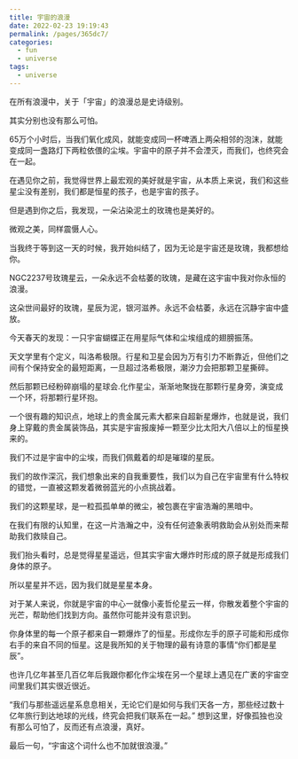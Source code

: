 ```yaml
---
title: 宇宙的浪漫
date: 2022-02-23 19:19:43
permalink: /pages/365dc7/
categories:
  - fun
  - universe
tags:
  - universe
---
```



在所有浪漫中，关于「宇宙」的浪漫总是史诗级别。

其实分别也没有那么可怕。

65万个小时后，当我们氧化成风，就能变成同一杯啤酒上两朵相邻的泡沫，就能变成同一盏路灯下两粒依偎的尘埃。宇宙中的原子并不会湮灭，而我们，也终究会在一起。

在遇见你之前，我觉得世界上最宏观的美好就是宇宙，从本质上来说，我们和这些星尘没有差别，我们都是恒星的孩子，也是宇宙的孩子。

但是遇到你之后，我发现，一朵沾染泥土的玫瑰也是美好的。

微观之美，同样震慑人心。

当我终于等到这一天的时候，我开始纠结了，因为无论是宇宙还是玫瑰，我都想给你。

NGC2237号玫瑰星云，一朵永远不会枯萎的玫瑰，是藏在这宇宙中我对你永恒的浪漫。

这朵世间最好的玫瑰，星辰为泥，银河滋养。永远不会枯萎，永远在沉静宇宙中盛放。

今天春天的发现：一只宇宙蝴蝶正在用星际气体和尘埃组成的翅膀振荡。

天文学里有个定义，叫洛希极限。行星和卫星会因为万有引力不断靠近，但他们之间有个保持安全的最短距离，一旦超过洛希极限，潮汐力会把那颗卫星撕碎。

然后那颗已经粉碎崩塌的星球会.化作星尘，渐渐地聚拢在那颗行星身旁，演变成一个环，将那颗行星环抱。

一个很有趣的知识点，地球上的贵金属元素大都来自超新星爆炸，也就是说，我们身上穿戴的贵金属装饰品，其实是宇宙报废掉一颗至少比太阳大八倍以上的恒星换来的。

我们不过是宇宙中的尘埃，而我们佩戴着的却是璀璨的星辰。

我们的故作深沉，我们想象出来的自我重要性，我们以为自己在宇宙里有什么特权的错觉，一直被这颗发着微弱蓝光的小点挑战着。

我们的这颗星球，是一粒孤孤单单的微尘，被包裹在宇宙浩瀚的黑暗中。

在我们有限的认知里，在这一片浩瀚之中，没有任何迹象表明救助会从别处而来帮助我们救赎自己。

我们抬头看时，总是觉得星星遥远，但其实宇宙大爆炸时形成的原子就是形成我们身体的原子。

所以星星并不远，因为我们就是星星本身。

对于某人来说，你就是宇宙的中心一就像小麦哲伦星云一样，你散发着整个宇宙的光芒，帮助他们找到方向。虽然你可能并没有意识到。

你身体里的每一个原子都来自一颗爆炸了的恒星。形成你左手的原子可能和形成你右手的来自不同的恒星。这是我所知的关于物理的最有诗意的事情“你们都是星辰”。

也许几亿年甚至几百亿年后我跟你都化作尘埃在另一个星球上遇见在广袤的宇宙空间里我们其实很近很近。

“我们与那些遥远星系息息相关，无论它们是如何与我们天各一方，那些经过数十亿年旅行到达地球的光线，终究会把我们联系在一起。” 想到这里，好像孤独也没有那么可怕了，反而还有点浪漫，真好。

最后一句，“宇宙这个词什么也不加就很浪漫。”

